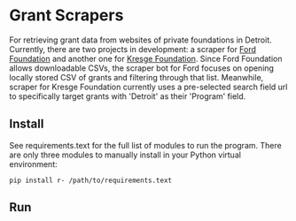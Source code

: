 # Grant Scrapers
For retrieving grant data from websites of private foundations in Detroit. Currently, there are two projects in development: a scraper for [Ford Foundation](https://www.fordfoundation.org/work/our-grants/grants-database/grants-all) and another one for [Kresge Foundation](http://kresge.org/grants). Since Ford Foundation allows downloadable CSVs, the scraper bot for Ford focuses on opening locally stored CSV of grants and filtering through that list. Meanwhile, scraper for Kresge Foundation currently uses a pre-selected search field url to specifically target grants with 'Detroit' as their 'Program' field.

## Install
See requirements.text for the full list of modules to run the program. There are only three modules to manually install in your Python virtual environment:
```
pip install r- /path/to/requirements.text
```

## Run
